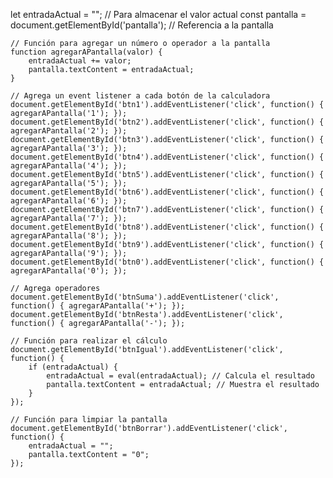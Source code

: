  let entradaActual = ""; // Para almacenar el valor actual
    const pantalla = document.getElementById('pantalla'); // Referencia a la pantalla

    // Función para agregar un número o operador a la pantalla
    function agregarAPantalla(valor) {
        entradaActual += valor;
        pantalla.textContent = entradaActual;
    }

    // Agrega un event listener a cada botón de la calculadora
    document.getElementById('btn1').addEventListener('click', function() { agregarAPantalla('1'); });
    document.getElementById('btn2').addEventListener('click', function() { agregarAPantalla('2'); });
    document.getElementById('btn3').addEventListener('click', function() { agregarAPantalla('3'); });
    document.getElementById('btn4').addEventListener('click', function() { agregarAPantalla('4'); });
    document.getElementById('btn5').addEventListener('click', function() { agregarAPantalla('5'); });
    document.getElementById('btn6').addEventListener('click', function() { agregarAPantalla('6'); });
    document.getElementById('btn7').addEventListener('click', function() { agregarAPantalla('7'); });
    document.getElementById('btn8').addEventListener('click', function() { agregarAPantalla('8'); });
    document.getElementById('btn9').addEventListener('click', function() { agregarAPantalla('9'); });
    document.getElementById('btn0').addEventListener('click', function() { agregarAPantalla('0'); });

    // Agrega operadores
    document.getElementById('btnSuma').addEventListener('click', function() { agregarAPantalla('+'); });
    document.getElementById('btnResta').addEventListener('click', function() { agregarAPantalla('-'); });

    // Función para realizar el cálculo
    document.getElementById('btnIgual').addEventListener('click', function() {
        if (entradaActual) {
            entradaActual = eval(entradaActual); // Calcula el resultado
            pantalla.textContent = entradaActual; // Muestra el resultado
        }
    });

    // Función para limpiar la pantalla
    document.getElementById('btnBorrar').addEventListener('click', function() {
        entradaActual = "";
        pantalla.textContent = "0";
    });